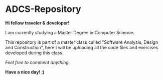 # ADCS-Repository

**Hi fellow traveler & developer!**


I am currently studying a Master Degree in Computer Science.

This repository is part of a master class called "Software Analysis, Design and Construction", here I will be uploading all the code files and exercises developed during this class.

*Feel free to comment anything.*

**Have a nice day! :)**
